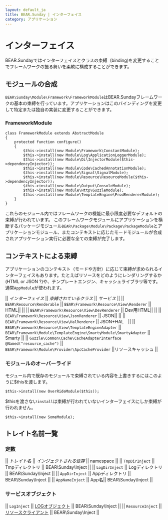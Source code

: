 ```yaml
---
layout: default_ja
title: BEAR.Sunday | インターフェイス
category: アプリケーション
---
```


# インターフェイス

BEAR.Sundayではインターフェイスとクラスの束縛（binding)を変更することでフレームワークの振る舞いを柔軟に構成することができます。

## モジュールの合成  

`BEAR\Sunday\Module\Framework\FrameworkModule`はBEAR.Sundayフレームワークの基本の束縛を行っています。アプリケーションはこのバインディングを変更して特定または独自の実装に変更することができます。

### FrameworkModule
    class FrameworkModule extends AbstractModule
    {
        protected function configure()
        {
            $this->install(new Module\Framework\ConstantModule);
            $this->install(new Module\Log\ApplicationLoggerModule);
            $this->install(new Module\Di\InjectorModule($this->dependencyInjector));
            $this->install(new Module\Code\CachedAnnotationModule);
            $this->install(new Module\Signal\SignalModule);
            $this->install(new Module\Resource\ResourceModule($this->dependencyInjector));
            $this->install(new Module\Output\ConsoleModule);
            $this->install(new Module\Http\GuzzleModule);
            $this->install(new Module\TemplateEngine\ProdRendererModule);
        }
    }

これらのモジュール内ではフレームワークの機能に最小限度必要なデフォルトの束縛が行われています。
このフレームワークモジュールにアプリケーションを横断するパッケージモジュール`BEAR\Package\Module\Package\PackageModule`とアプリケーションモジュール、またコンテキストに応じたモードモジュールが合成されアプリケーション実行に必要な全ての束縛が完了します。

## コンテキストによる束縛 

アプリケーションのコンテキスト（モードや方針）に応じて束縛が求められるインターフェイスもあります。たとえばリソースをどのようにレンダリングするか(HTML or JSON ?)や、テンプレートエンジン、キャッシュライブラリ等です。通常`AppModule`が使われます。

|| *インターフェイス* || *束縛されているクラス* || *サービス* ||
|| `BEAR\Resource\Renderable` || `BEAR\Framework\Resource\View\Renderer` || HTML||
|| || `BEAR\Framework\Resource\View\DevRenderer` || Dev用HTML||
||  || `BEAR\Framework\Resource\View\JsonRenderer` || JSON||
||  || `BEAR\Framework\Resource\View\HalRenderer` || JSON+HAL　||
|| `BEAR\Framework\Resource\View\TemplateEngineAdapter` || `BEAR\Framework\Module\TemplateEngine\SmartyModule\SmartyAdapter` || Smarty ||
|| `Guzzle\Common\Cache\CacheAdapterInterface @Named("resource_cache")` || `BEAR\Framework\Module\Provider\ApcCacheProvider` ||リソースキャッシュ ||

### モジュールのオーバーライド 

モジュール内で既存のモジュールで束縛されている内容を上書きするにはこのように$thisを渡します。

```
$this->install(new OverRideModule($this));
```


$thisを渡さない`install`は束縛が行われていないインターフェイスにしか束縛が行われません。
```
$this->install(new SomeModule);
```


## トレイト名前一覧 

### 定数 
|| *トレイト名* || *インジェクトされる依存* || namespace ||
|| `TmpDirInject` || Tmpディレクトリ || BEAR\Sunday\Inject ||
|| `LogDirInject` || Logディレクトリ || BEAR\Sunday\Inject ||
|| `AppDirInject` || Appディレクトリ || BEAR\Sunday\Inject ||
|| `AppNameInject` || App名|| BEAR\Sunday\Inject ||

### サービスオブジェクト 
|| `LogInject` || [LOGオブジェクト](http://guzzlephp.org/api/class-Guzzle.Common.Log.LogAdapterInterface.html) || BEAR\Sunday\Inject ||
|| `ResourceInject` || [リソースクライアント](http://code.google.com/p/bearsunday/wiki/resource_client) || BEAR\Sunday\Inject ||